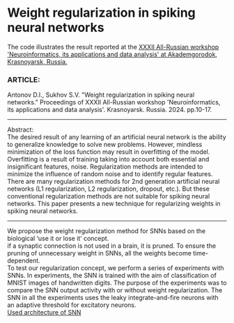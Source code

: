 # __Weight regularization in spiking neural networks__
The code illustrates the result reported at the [XXXII All-Russian workshop 'Neuroinformatics, its applications and data analysis' at Akademgorodok, Krasnoyarsk, Russia.](https://www.researchgate.net/publication/384485253_Weight_regularization_in_spiking_neural_networks)

### ARTICLE:
Antonov D.I., Sukhov S.V. "Weight regularization in spiking neural networks." Proceedings of XXXII All-Russian workshop 'Neuroinformatics, its applications and data analysis'. Krasnoyarsk. Russia. 2024. pp.10-17. 
***
Abstract:    
The desired result of any learning of an artificial neural network is the ability to generalize knowledge to solve new problems. However, mindless minimization of the loss function may result in overfitting of the model. Overfitting is a result of training taking into account both essential and insignificant features, noise. Regularization methods are intended to minimize the influence of random noise and to identify regular features. There are many regularization methods for 2nd generation artificial neural networks (L1 regularization, L2 regularization, dropout, etc.). But these conventional regularization methods are not suitable for spiking neural networks. This paper presents a new technique for regularizing weights in spiking neural networks.    
***
We propose the weight regularization method for SNNs based on the biological ‘use it or lose it’ concept.       
if a synaptic connection is not used in a brain, it is pruned. To ensure the pruning of unnecessary weight in SNNs, all the weights become time-dependent.   
To test our regularization concept, we perform a series of experiments with SNNs. In experiments, the SNN is trained with the aim of classification of MNIST images of handwritten digits. The purpose of the experiments was to compare the SNN output activity with or without weight regularization. The SNN in all the experiments uses the leaky integrate-and-fire neurons with an adaptive threshold for excitatory neurons.    
[Used architecture of SNN](https://github.com/dmitryanton68/learning_rule_STDP_all-LTD/blob/main/SNN_architecture.jpg) 
